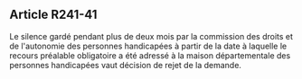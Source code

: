 ## Article R241-41

Le silence gardé pendant plus de deux mois par la commission des droits et de l'autonomie des personnes
handicapées à partir de la date à laquelle le recours préalable obligatoire a été adressé à la maison
départementale des personnes handicapées vaut décision de rejet de la demande.


